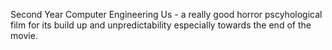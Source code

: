 Second Year
Computer Engineering
Us - a really good horror pscyhological film for its build up and unpredictability especially towards the end of the movie. 